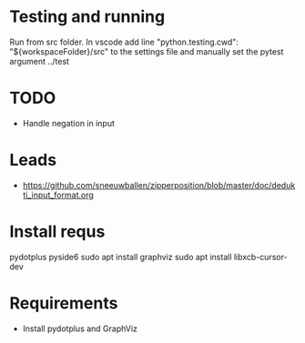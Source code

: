 # Testing and running
Run from src folder. 
In vscode add line "python.testing.cwd": "${workspaceFolder}/src" to the settings file and manually set the pytest argument ../test

# TODO
- Handle negation in input

# Leads
- https://github.com/sneeuwballen/zipperposition/blob/master/doc/dedukti_input_format.org

# Install requs
pydotplus
pyside6
sudo apt install graphviz
sudo apt install libxcb-cursor-dev


# Requirements
- Install pydotplus and GraphViz